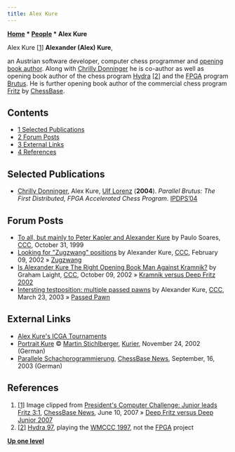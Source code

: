 ```yaml
---
title: Alex Kure
---
```

**[Home](Home "Home") * [People](People "People") * Alex Kure**

[](https://en.chessbase.com/post/president-s-computer-challenge-junior-leads-fritz-3-1) Alex Kure <a id="cite-note-1" href="#cite-ref-1">[1]</a>
**Alexander (Alex) Kure**,

an Austrian software developer, computer chess programmer and [opening book author](Category:Opening_Book_Author "Category:Opening Book Author"). Along with [Chrilly Donninger](Chrilly_Donninger "Chrilly Donninger") he is co-author as well as opening book author of the chess program [Hydra](Hydra_97 "Hydra 97") <a id="cite-note-2" href="#cite-ref-2">[2]</a> and the [FPGA](FPGA "FPGA") program [Brutus](Brutus "Brutus").
He is further opening book author of the commercial chess program [Fritz](Fritz "Fritz") by [ChessBase](ChessBase "ChessBase").

## Contents

- [1 Selected Publications](#selected-publications)
- [2 Forum Posts](#forum-posts)
- [3 External Links](#external-links)
- [4 References](#references)

## Selected Publications

- [Chrilly Donninger](Chrilly_Donninger "Chrilly Donninger"), Alex Kure, [Ulf Lorenz](Ulf_Lorenz "Ulf Lorenz") (**2004**). *Parallel Brutus: The First Distributed, FPGA Accelerated Chess Program*. [IPDPS’04](http://dl.acm.org/citation.cfm?id=645610&picked=prox)

## Forum Posts

- [To all, but mainly to Peter Kapler and Alexander Kure](https://www.stmintz.com/ccc/index.php?id=75664) by Paulo Soares, [CCC](CCC "CCC"), October 31, 1999
- [Looking for "Zugzwang" positions](https://www.stmintz.com/ccc/index.php?id=212698) by Alexander Kure, [CCC](CCC "CCC"), February 09, 2002 » [Zugzwang](Zugzwang "Zugzwang")
- [Is Alexander Kure The Right Opening Book Man Against Kramnik?](https://www.stmintz.com/ccc/index.php?id=257815) by Graham Laight, [CCC](CCC "CCC"), October 09, 2002 » [Kramnik versus Deep Fritz 2002](Kramnik_versus_Deep_Fritz_2002 "Kramnik versus Deep Fritz 2002")
- [Intersting testposition: multiple passed pawns](https://www.stmintz.com/ccc/index.php?id=290374) by Alexander Kure, [CCC](CCC "CCC"), March 23, 2003 » [Passed Pawn](Passed_Pawn "Passed Pawn")

## External Links

- [Alex Kure's ICGA Tournaments](https://www.game-ai-forum.org/icga-tournaments/person.php?id=525)
- [Portrait Kure](http://www.schachimedes.at/html/kure.htm) © [Martin Stichlberger](http://www.schachimedes.at/), [Kurier](https://en.wikipedia.org/wiki/Kurier), November 24, 2002 (German)
- [Parallele Schachprogrammierung](http://de.chessbase.com/post/parallele-schachprogrammierung), [ChessBase News](ChessBase "ChessBase"), September, 16, 2003 (German)

## References

1. <a id="cite-ref-1" href="#cite-note-1">[1]</a> Image clipped from [President's Computer Challenge: Junior leads Fritz 3:1](https://en.chessbase.com/post/president-s-computer-challenge-junior-leads-fritz-3-1), [ChessBase News](ChessBase "ChessBase"), June 10, 2007 » [Deep Fritz versus Deep Junior 2007](Deep_Fritz_versus_Deep_Junior_2007 "Deep Fritz versus Deep Junior 2007")
1. <a id="cite-ref-2" href="#cite-note-2">[2]</a> [Hydra 97](Hydra_97 "Hydra 97"), playing the [WMCCC 1997](WMCCC_1997 "WMCCC 1997"), not the [FPGA](FPGA "FPGA") project

**[Up one level](People "People")**

